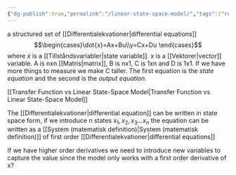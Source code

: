 ```yaml
---
{"dg-publish":true,"permalink":"/linear-state-space-model/","tags":["reglerteknik"]}
---
```


a structured set of [[Differentialekvationer\|differential equations]]
$$\begin{cases}\dot{x}=Ax+Bu\\y=Cx+Du \end{cases}$$
where $\dot{x}$ is a [[Tillståndsvariabler\|state variable]]. x is a [[Vektorer\|vector]] variable. A is nxn [[Matris\|matrix]], B is nx1, C is 1xn and D is 1x1. If we have more things to measure we make C taller. The first equation is the *state equation* and the second is the *output equation*.

[[Transfer Function vs Linear State-Space Model\|Transfer Function vs Linear State-Space Model]]

The [[Differentialekvationer\|differential equation]] can be written in state space form, if we introduce n states $x_{1},x_{2},x_{3}...x_{n}$ the equation can be written as a [[System (matematisk definition)\|System (matematisk definition)]] of first order [[Differentialekvationer\|differential equations]]

If we have higher order derivatives we need to introduce new variables to capture the value since the model only works with a first order derivative of x?